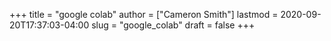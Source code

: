 +++
title = "google colab"
author = ["Cameron Smith"]
lastmod = 2020-09-20T17:37:03-04:00
slug = "google_colab"
draft = false
+++
